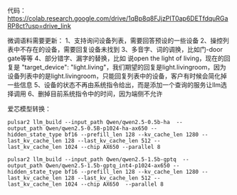 代码：
https://colab.research.google.com/drive/1qBp8q8FJjzPIT0ap6DETfdquRGaRP8ct?usp=drive_link


微调语料需要更新：
1、支持询问设备列表，需要回答预设的一些设备
2、操控列表中不存在的设备，需要回复设备未找到
3、多音字、词的调换，比如门-door gate等等
4、部分错字、漏字的替换，比如 说open the light of living，现在的回复是 "target_device": "light.living"，我们期望的回复是light.livingroom，因为设备列表中的是light.livingroom，只能回复列表中的设备，客户有时候会简化掉一些信息
5、设备的状态不再由系统指令给出，而是添加一个查询的服务让llm选择调用
6、删掉目前系统指令中的时间，因为端侧不允许


爱芯模型转换：

```
pulsar2 llm_build --input_path Qwen/qwen2.5-0.5b-ha  --output_path Qwen/qwen2.5-0.5B-p1024-ha-ax650 --hidden_state_type bf16 --prefill_len 128 --kv_cache_len 1280 --last_kv_cache_len 128 --last_kv_cache_len 512 --last_kv_cache_len 1024 --chip AX650 --parallel 8
```

```
pulsar2 llm_build --input_path Qwen/qwen2.5-1.5b-gptq  --output_path Qwen/qwen2.5-1.5b-gptq_int4-p1024-ax650 --hidden_state_type bf16 --prefill_len 128 --kv_cache_len 1280 --last_kv_cache_len 128 --last_kv_cache_len 512 --last_kv_cache_len 1024 --chip AX650  --parallel 8
```
